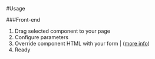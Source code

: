 #Usage

###Front-end

1. Drag selected component to your page
2. Configure parameters
3. Override component HTML with your form | ([more info](https://octobercms.com/docs/cms/components#overriding-partials))
4. Ready
